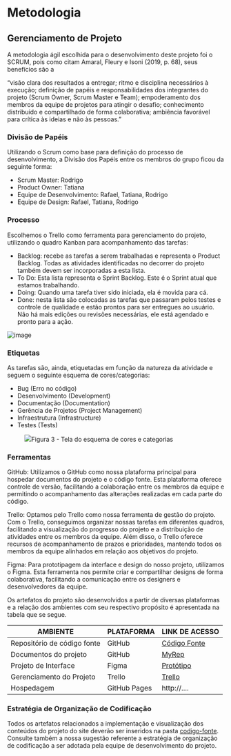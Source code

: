 
# Metodologia

## Gerenciamento de Projeto
A metodologia ágil escolhida para o desenvolvimento deste projeto foi o SCRUM, pois como citam Amaral, Fleury e Isoni (2019, p. 68), seus benefícios são a

“visão clara dos resultados a entregar; ritmo e disciplina necessários à execução; definição de papéis e responsabilidades dos integrantes do projeto (Scrum Owner, Scrum Master e Team); empoderamento dos membros da equipe de projetos para atingir o desafio; conhecimento distribuído e compartilhado de forma colaborativa; ambiência favorável para crítica às ideias e não às pessoas.”

### Divisão de Papéis

Utilizando o Scrum como base para definição do processo de desenvolvimento, a Divisão dos Papéis entre os membros do grupo ficou da seguinte forma: 

- Scrum Master: Rodrigo
- Product Owner: Tatiana
- Equipe de Desenvolvimento: Rafael, Tatiana, Rodrigo
- Equipe de Design: Rafael, Tatiana, Rodrigo

### Processo

Escolhemos o Trello como ferramenta para gerenciamento do projeto, utilizando o quadro Kanban para acompanhamento das tarefas:

- Backlog: recebe as tarefas a serem trabalhadas e representa o Product Backlog. Todas as atividades identificadas no decorrer do projeto também devem ser incorporadas a esta lista. 
- To Do: Esta lista representa o Sprint Backlog. Este é o Sprint atual que estamos trabalhando. 
- Doing: Quando uma tarefa tiver sido iniciada, ela é movida para cá. 
- Done: nesta lista são colocadas as tarefas que passaram pelos testes e controle de qualidade e estão prontos para ser entregues ao usuário. Não há mais edições ou revisões necessárias, ele está agendado e pronto para a ação.

![image](https://github.com/ICEI-PUC-Minas-PMV-SInt/Grupo-04-Receitas/assets/164505346/9cfdbaa8-ecee-4803-add0-1675ff936648)

### Etiquetas
<p>As tarefas são, ainda, etiquetadas em função da natureza da atividade e seguem o seguinte esquema de cores/categorias:</p>

<ul>
  <li>Bug (Erro no código)</li>
  <li>Desenvolvimento (Development)</li>
  <li>Documentação (Documentation)</li>
  <li>Gerência de Projetos (Project Management)</li>
  <li>Infraestrutura (Infrastructure)</li>
  <li>Testes (Tests)</li>
</ul>

<figure> 
  <img src="https://user-images.githubusercontent.com/100447878/164068979-9eed46e1-9b44-461e-ab88-c2388e6767a1.png"
    <figcaption>Figura 3 - Tela do esquema de cores e categorias</figcaption>
</figure> 
  
### Ferramentas

GitHub: Utilizamos o GitHub como nossa plataforma principal para hospedar documentos do projeto e o código fonte. Esta plataforma oferece controle de versão, facilitando a colaboração entre os membros da equipe e permitindo o acompanhamento das alterações realizadas em cada parte do código.

Trello: Optamos pelo Trello como nossa ferramenta de gestão do projeto. Com o Trello, conseguimos organizar nossas tarefas em diferentes quadros, facilitando a visualização do progresso do projeto e a distribuição de atividades entre os membros da equipe. Além disso, o Trello oferece recursos de acompanhamento de prazos e prioridades, mantendo todos os membros da equipe alinhados em relação aos objetivos do projeto.

Figma: Para prototipagem da interface e design do nosso projeto, utilizamos o Figma. Esta ferramenta nos permite criar e compartilhar designs de forma colaborativa, facilitando a comunicação entre os designers e desenvolvedores da equipe.

Os artefatos do projeto são desenvolvidos a partir de diversas plataformas e a relação dos ambientes com seu respectivo propósito é apresentada na tabela que se segue.

| AMBIENTE                            | PLATAFORMA                         | LINK DE ACESSO                         |
|-------------------------------------|------------------------------------|----------------------------------------|
| Repositório de código fonte         | GitHub                             | [Código Fonte](https://github.com/ICEI-PUC-Minas-PMV-SInt/Grupo-04-Receitas/blob/main/src/README.md)                           |
| Documentos do projeto               | GitHub                             | [MyRep](https://github.com/ICEI-PUC-Minas-PMV-SInt/Grupo-04-Receitas/tree/main/documents)                            |
| Projeto de Interface                | Figma                              | [Protótipo](https://www.figma.com/file/fbwMuLej2Voba16iX0yoe6/Untitled?type=design&node-id=0-1&mode=design&t=7U62SZ4xrNxd2ZHK-0)                            |
| Gerenciamento do Projeto            | Trello                    | [Trello](https://trello.com/b/6YjjZcwL/kanban-quadro-modelo)                            |
| Hospedagem                          | GitHub Pages                       | http://....                            |


### Estratégia de Organização de Codificação 

Todos os artefatos relacionados a implementação e visualização dos conteúdos do projeto do site deverão ser inseridos na pasta [codigo-fonte](http://https://github.com/ICEI-PUC-Minas-PMV-ADS/WebApplicationProject-Template-v2/tree/main/codigo-fonte). Consulte também a nossa sugestão referente a estratégia de organização de codificação a ser adotada pela equipe de desenvolvimento do projeto.
